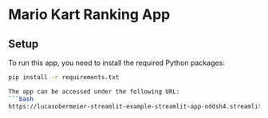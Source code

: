 # Mario Kart Ranking App

## Setup

To run this app, you need to install the required Python packages:

```bash
pip install -r requirements.txt

The app can be accessed under the following URL:
```bash
https://lucasobermeier-streamlit-example-streamlit-app-oddsh4.streamlit.app/

